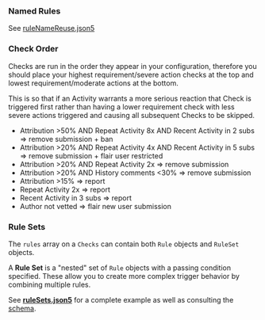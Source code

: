 ### Named Rules

See [ruleNameReuse.json5](/examples/advancedConcepts/ruleNameReuse.json5)

### Check Order

Checks are run in the order they appear in your configuration, therefore you should place your highest requirement/severe action checks at the top and lowest requirement/moderate actions at the bottom.

This is so that if an Activity warrants a more serious reaction that Check is triggered first rather than having a lower requirement check with less severe actions triggered and causing all subsequent Checks to be skipped.

* Attribution >50% AND Repeat Activity 8x AND Recent Activity in 2 subs => remove submission + ban
* Attribution >20% AND Repeat Activity 4x AND Recent Activity in 5 subs => remove submission + flair user restricted
* Attribution >20% AND Repeat Activity 2x => remove submission
* Attribution >20% AND History comments <30% => remove submission
* Attribution >15% => report
* Repeat Activity 2x => report
* Recent Activity in 3 subs => report
* Author not vetted => flair new user submission

### Rule Sets

The `rules` array on a `Checks` can contain both `Rule` objects and `RuleSet` objects.

A **Rule Set** is a "nested" set of `Rule` objects with a passing condition specified. These allow you to create more complex trigger behavior by combining multiple rules. 

See **[ruleSets.json5](/examples/advancedConcepts/ruleSets.json5)** for a complete example as well as consulting the [schema](https://json-schema.app/view/%23%2Fdefinitions%2FRuleSetJson?url=https%3A%2F%2Fraw.githubusercontent.com%2FFoxxMD%2Freddit-context-bot%2Fmaster%2Fsrc%2FSchema%2FApp.json).
